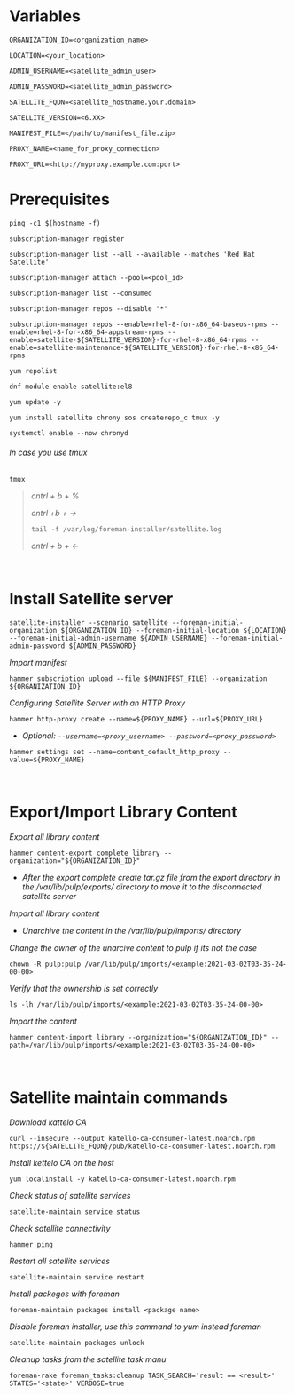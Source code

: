 # Variables

```
ORGANIZATION_ID=<organization_name>
```

```
LOCATION=<your_location>
```

```
ADMIN_USERNAME=<satellite_admin_user>
```

```
ADMIN_PASSWORD=<satellite_admin_password>
```

```
SATELLITE_FQDN=<satellite_hostname.your.domain>
```

```
SATELLITE_VERSION=<6.XX>
```

```
MANIFEST_FILE=</path/to/manifest_file.zip>
```

```
PROXY_NAME=<name_for_proxy_connection>
```

```
PROXY_URL=<http://myproxy.example.com:port>
```




# Prerequisites 

```
ping -c1 $(hostname -f)
```

```
subscription-manager register
```

```
subscription-manager list --all --available --matches 'Red Hat Satellite'
```

```
subscription-manager attach --pool=<pool_id>
```

```
subscription-manager list --consumed
```

```
subscription-manager repos --disable "*"
```

```
subscription-manager repos --enable=rhel-8-for-x86_64-baseos-rpms --enable=rhel-8-for-x86_64-appstream-rpms --enable=satellite-${SATELLITE_VERSION}-for-rhel-8-x86_64-rpms --enable=satellite-maintenance-${SATELLITE_VERSION}-for-rhel-8-x86_64-rpms
```

```
yum repolist
```

```
dnf module enable satellite:el8
```

```
yum update -y
```

```
yum install satellite chrony sos createrepo_c tmux -y 
```

```
systemctl enable --now chronyd
```

###### In case you use tmux

```
tmux
```

> *cntrl + b + %*
> 
> *cntrl +b + ->*
> ```
> tail -f /var/log/foreman-installer/satellite.log
> ```
> *cntrl + b + <-*

&nbsp;

# Install Satellite server 

```
satellite-installer --scenario satellite --foreman-initial-organization ${ORGANIZATION_ID} --foreman-initial-location ${LOCATION} --foreman-initial-admin-username ${ADMIN_USERNAME} --foreman-initial-admin-password ${ADMIN_PASSWORD}
```

*Import manifest*

```
hammer subscription upload --file ${MANIFEST_FILE} --organization ${ORGANIZATION_ID}
```

*Configuring Satellite Server with an HTTP Proxy*

```
hammer http-proxy create --name=${PROXY_NAME} --url=${PROXY_URL}
```

* *Optional: `--username=<proxy_username> --password=<proxy_password>`*

```
hammer settings set --name=content_default_http_proxy --value=${PROXY_NAME}
```

&nbsp;

# Export/Import Library Content

*Export all library content*

```
hammer content-export complete library --organization="${ORGANIZATION_ID}"
```

* *After the export complete create tar.gz file from the export directory in the /var/lib/pulp/exports/ directory to move it to the disconnected satellite server*

*Import all library content*

* *Unarchive the content in the /var/lib/pulp/imports/ directory*
  
*Change the owner of the unarcive content to pulp if its not the case*

```
chown -R pulp:pulp /var/lib/pulp/imports/<example:2021-03-02T03-35-24-00-00>
```

*Verify that the ownership is set correctly*

```
ls -lh /var/lib/pulp/imports/<example:2021-03-02T03-35-24-00-00>
```

*Import the content*

```
hammer content-import library --organization="${ORGANIZATION_ID}" --path=/var/lib/pulp/imports/<example:2021-03-02T03-35-24-00-00>
```

&nbsp;

# Satellite maintain commands

*Download kattelo CA*

```
curl --insecure --output katello-ca-consumer-latest.noarch.rpm https://${SATELLITE_FQDN}/pub/katello-ca-consumer-latest.noarch.rpm
```

*Install kettelo CA on the host*

```
yum localinstall -y katello-ca-consumer-latest.noarch.rpm
```

*Check status of satellite services*

```
satellite-maintain service status
```

*Check satellite connectivity*

```
hammer ping
```

*Restart all satellite services*

```
satellite-maintain service restart
```

*Install packeges with foreman*

```
foreman-maintain packages install <package name>
```

*Disable foreman installer, use this command to yum instead foreman*

```
satellite-maintain packages unlock
```

*Cleanup tasks from the satellite task manu*

```
foreman-rake foreman_tasks:cleanup TASK_SEARCH='result == <result>' STATES='<state>' VERBOSE=true
```

